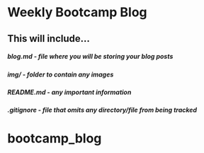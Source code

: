 <h1> Weekly Bootcamp Blog
<h2> This will include...
    
<h5> blog.md - file where you will be storing your blog posts
<h5> img/ - folder to contain any images
<h5> README.md - any important information
<h5> .gitignore - file that omits any directory/file from being tracked

# bootcamp_blog
